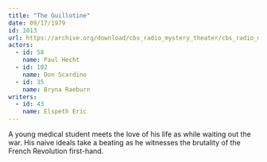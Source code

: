 ```yaml
---
title: "The Guillotine"
date: 09/17/1979
id: 1013
url: https://archive.org/download/cbs_radio_mystery_theater/cbs_radio_mystery_theater-1001-1050.zip/cbs_radio_mystery_theater-1001-1050%2Fcbsrmt_1013_the_guillotine.mp3
actors:  
  - id: 58
    name: Paul Hecht  
  - id: 102
    name: Don Scardino  
  - id: 35
    name: Bryna Raeburn
writers:  
  - id: 43
    name: Elspeth Eric
---
```

A young medical student meets the love of his life as while waiting out the war. His naive ideals take a beating as he witnesses the brutality of the French Revolution first-hand.